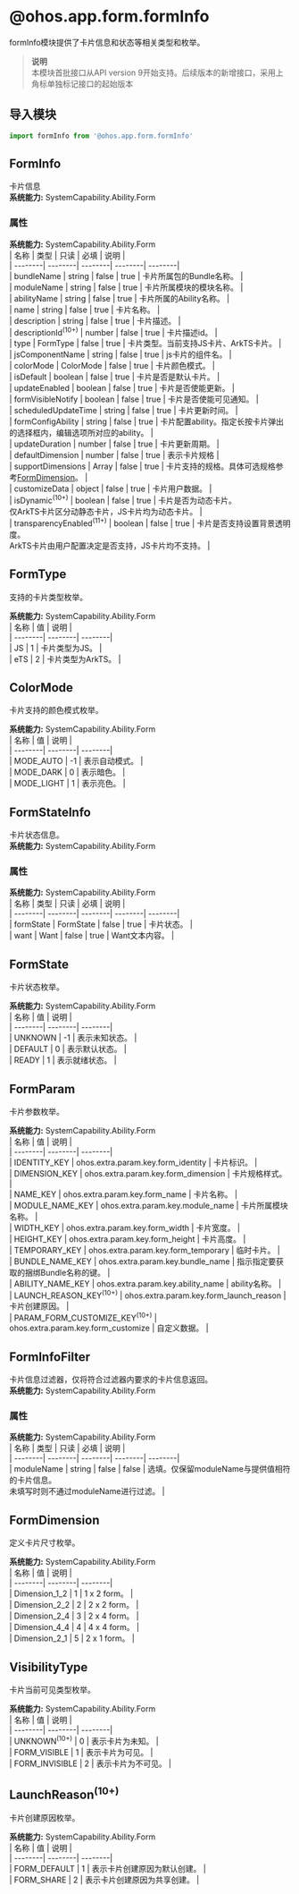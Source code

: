 # @ohos.app.form.formInfo    
formInfo模块提供了卡片信息和状态等相关类型和枚举。  
> **说明**   
>本模块首批接口从API version 9开始支持。后续版本的新增接口，采用上角标单独标记接口的起始版本  
  
## 导入模块  
  
```js    
import formInfo from '@ohos.app.form.formInfo'    
```  
    
## FormInfo    
卡片信息  
 **系统能力:**  SystemCapability.Ability.Form    
### 属性    
 **系统能力:**  SystemCapability.Ability.Form    
| 名称 | 类型 | 只读 | 必填 | 说明 |  
| --------| --------| --------| --------| --------|  
| bundleName | string | false | true | 卡片所属包的Bundle名称。 |  
| moduleName | string | false | true | 卡片所属模块的模块名称。 |  
| abilityName | string | false | true | 卡片所属的Ability名称。 |  
| name | string | false | true | 卡片名称。 |  
| description | string | false | true | 卡片描述。 |  
| descriptionId<sup>(10+)</sup> | number | false | true | 卡片描述id。 |  
| type | FormType | false | true | 卡片类型。当前支持JS卡片、ArkTS卡片。 |  
| jsComponentName | string | false | true | js卡片的组件名。 |  
| colorMode | ColorMode | false | true | 卡片颜色模式。 |  
| isDefault | boolean | false | true | 卡片是否是默认卡片。 |  
| updateEnabled | boolean | false | true | 卡片是否使能更新。 |  
| formVisibleNotify | boolean | false | true | 卡片是否使能可见通知。 |  
| scheduledUpdateTime | string | false | true | 卡片更新时间。 |  
| formConfigAbility | string | false | true | 卡片配置ability。指定长按卡片弹出的选择框内，编辑选项所对应的ability。 |  
| updateDuration | number | false | true | 卡片更新周期。 |  
| defaultDimension | number | false | true | 表示卡片规格 |  
| supportDimensions | Array<number> | false | true | 卡片支持的规格。具体可选规格参考[FormDimension](#formdimension)。 |  
| customizeData | object | false | true | 卡片用户数据。 |  
| isDynamic<sup>(10+)</sup> | boolean | false | true | 卡片是否为动态卡片。<br/>仅ArkTS卡片区分动静态卡片，JS卡片均为动态卡片。 |  
| transparencyEnabled<sup>(11+)</sup> | boolean | false | true | 卡片是否支持设置背景透明度。<br/>ArkTS卡片由用户配置决定是否支持，JS卡片均不支持。 |  
    
## FormType    
支持的卡片类型枚举。    
    
 **系统能力:**  SystemCapability.Ability.Form    
| 名称 | 值 | 说明 |  
| --------| --------| --------|  
| JS | 1 | 卡片类型为JS。 |  
| eTS | 2 | 卡片类型为ArkTS。 |  
    
## ColorMode    
卡片支持的颜色模式枚举。    
    
 **系统能力:**  SystemCapability.Ability.Form    
| 名称 | 值 | 说明 |  
| --------| --------| --------|  
| MODE_AUTO | -1 | 表示自动模式。 |  
| MODE_DARK | 0 | 表示暗色。 |  
| MODE_LIGHT | 1 | 表示亮色。 |  
    
## FormStateInfo    
卡片状态信息。  
 **系统能力:**  SystemCapability.Ability.Form    
### 属性    
 **系统能力:**  SystemCapability.Ability.Form    
| 名称 | 类型 | 只读 | 必填 | 说明 |  
| --------| --------| --------| --------| --------|  
| formState | FormState | false | true | 卡片状态。 |  
| want | Want | false | true | Want文本内容。 |  
    
## FormState    
卡片状态枚举。    
    
 **系统能力:**  SystemCapability.Ability.Form    
| 名称 | 值 | 说明 |  
| --------| --------| --------|  
| UNKNOWN | -1 | 表示未知状态。 |  
| DEFAULT | 0 | 表示默认状态。 |  
| READY | 1 | 表示就绪状态。 |  
    
## FormParam    
卡片参数枚举。    
    
 **系统能力:**  SystemCapability.Ability.Form    
| 名称 | 值 | 说明 |  
| --------| --------| --------|  
| IDENTITY_KEY | ohos.extra.param.key.form_identity | 卡片标识。 |  
| DIMENSION_KEY | ohos.extra.param.key.form_dimension | 卡片规格样式。 |  
| NAME_KEY | ohos.extra.param.key.form_name | 卡片名称。 |  
| MODULE_NAME_KEY | ohos.extra.param.key.module_name | 卡片所属模块名称。 |  
| WIDTH_KEY | ohos.extra.param.key.form_width | 卡片宽度。 |  
| HEIGHT_KEY | ohos.extra.param.key.form_height | 卡片高度。 |  
| TEMPORARY_KEY | ohos.extra.param.key.form_temporary | 临时卡片。 |  
| BUNDLE_NAME_KEY | ohos.extra.param.key.bundle_name | 指示指定要获取的捆绑Bundle名称的键。 |  
| ABILITY_NAME_KEY | ohos.extra.param.key.ability_name | ability名称。 |  
| LAUNCH_REASON_KEY<sup>(10+)</sup> | ohos.extra.param.key.form_launch_reason | 卡片创建原因。 |  
| PARAM_FORM_CUSTOMIZE_KEY<sup>(10+)</sup> | ohos.extra.param.key.form_customize | 自定义数据。 |  
    
## FormInfoFilter    
卡片信息过滤器，仅将符合过滤器内要求的卡片信息返回。  
 **系统能力:**  SystemCapability.Ability.Form    
### 属性    
 **系统能力:**  SystemCapability.Ability.Form    
| 名称 | 类型 | 只读 | 必填 | 说明 |  
| --------| --------| --------| --------| --------|  
| moduleName | string | false | false | 选填。仅保留moduleName与提供值相符的卡片信息。<br>未填写时则不通过moduleName进行过滤。 |  
    
## FormDimension    
定义卡片尺寸枚举。    
    
 **系统能力:**  SystemCapability.Ability.Form    
| 名称 | 值 | 说明 |  
| --------| --------| --------|  
| Dimension_1_2 | 1 | 1 x 2 form。 |  
| Dimension_2_2 | 2 | 2 x 2 form。 |  
| Dimension_2_4 | 3 | 2 x 4 form。 |  
| Dimension_4_4 | 4 | 4 x 4 form。 |  
| Dimension_2_1 | 5 | 2 x 1 form。 |  
    
## VisibilityType    
卡片当前可见类型枚举。    
    
 **系统能力:**  SystemCapability.Ability.Form    
| 名称 | 值 | 说明 |  
| --------| --------| --------|  
| UNKNOWN<sup>(10+)</sup> | 0 | 表示卡片为未知。 |  
| FORM_VISIBLE | 1 | 表示卡片为可见。 |  
| FORM_INVISIBLE | 2 | 表示卡片为不可见。 |  
    
## LaunchReason<sup>(10+)</sup>    
卡片创建原因枚举。    
    
 **系统能力:**  SystemCapability.Ability.Form    
| 名称 | 值 | 说明 |  
| --------| --------| --------|  
| FORM_DEFAULT | 1 | 表示卡片创建原因为默认创建。 |  
| FORM_SHARE | 2 | 表示卡片创建原因为共享创建。 |  
